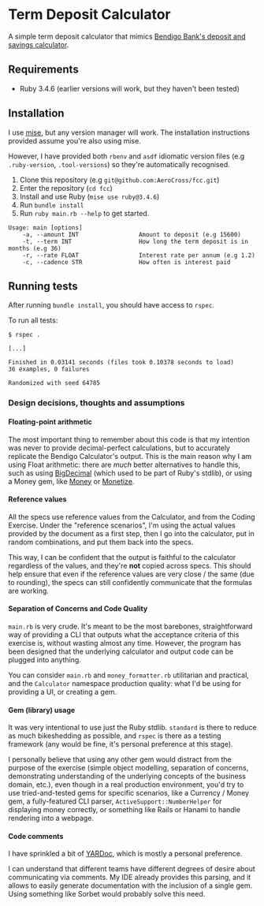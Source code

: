 # Term Deposit Calculator

A simple term deposit calculator that mimics [Bendigo Bank's deposit and savings calculator](https://www.bendigobank.com.au/calculators/deposit-and-savings/).

## Requirements

- Ruby 3.4.6 (earlier versions will work, but they haven't been tested)

## Installation

I use [mise](https://mise.jdx.dev/), but any version manager will work. The installation instructions provided assume you're also using mise.

However, I have provided both `rbenv` and `asdf` idiomatic version files (e.g `.ruby-version`, `.tool-versions`) so they're automatically recognised.

1. Clone this repository (e.g `git@github.com:AeroCross/fcc.git`)
1. Enter the repository (`cd fcc`)
1. Install and use Ruby (`mise use ruby@3.4.6`)
1. Run `bundle install`
1. Run `ruby main.rb --help` to get started.

```
Usage: main [options]
    -a, --amount INT                 Amount to deposit (e.g 15600)
    -t, --term INT                   How long the term deposit is in months (e.g 36)
    -r, --rate FLOAT                 Interest rate per annum (e.g 1.2)
    -c, --cadence STR                How often is interest paid
```

## Running tests

After running `bundle install`, you should have access to `rspec`.

To run all tests:

```
$ rspec .

[...]

Finished in 0.03141 seconds (files took 0.10378 seconds to load)
36 examples, 0 failures

Randomized with seed 64785
```

### Design decisions, thoughts and assumptions

#### Floating-point arithmetic

The most important thing to remember about this code is that my intention was never to provide decimal-perfect
calculations, but to accurately replicate the Bendigo Calculator's output. This is the main reason why I am using Float
arithmetic: there are _much_ better alternatives to handle this, such as using
[BigDecimal] (which used to be part of Ruby's stdlib), or using a Money gem, like [Money] or [Monetize].

[BigDecimal]: https://github.com/ruby/bigdecimal
[Money]: https://github.com/RubyMoney/money
[Monetize]: https://github.com/RubyMoney/monetize

#### Reference values

All the specs use reference values from the Calculator, and from the Coding Exercise. Under the "reference scenarios",
I'm using the actual values provided by the document as a first step, then I go into the calculator, put in random
combinations, and put them back into the specs.

This way, I can be confident that the output is faithful to the calculator regardless of the values, and they're **not**
copied across specs. This should help ensure that even if the reference values are very close / the same
(due to rounding), the specs can still confidently communicate that the formulas are working.

#### Separation of Concerns and Code Quality

`main.rb` is very crude. It's meant to be the most barebones, straightforward way of providing a CLI that outputs what
the acceptance criteria of this exercise is, without wasting almost any time. However, the program has been designed
that the underlying calculator and output code can be plugged into anything.

You can consider `main.rb` and `money_formatter.rb` utilitarian and practical, and the `Calculator` namespace production
quality: what I'd be using for providing a UI, or creating a gem.

#### Gem (library) usage

It was very intentional to use just the Ruby stdlib. `standard` is there to reduce as much bikeshedding as possible, and
`rspec` is there as a testing framework (any would be fine, it's personal preference at this stage).

I personally believe that using any other gem would distract from the purpose of the exercise (simple object modelling,
separation of concerns, demonstrating understanding of the underlying concepts of the business domain, etc.), even
though in a real production environment, you'd try to use tried-and-tested gems for specific scenarios, like a
Currency / Money gem, a fully-featured CLI parser, `ActiveSupport::NumberHelper` for displaying money correctly, or
something like Rails or Hanami to handle rendering into a webpage.

#### Code comments

I have sprinkled a bit of [YARDoc], which is mostly a personal preference.

I can understand that different teams have different degrees of desire about communicating via comments. My IDE already
provides this parsing, and it allows to easily generate documentation with the inclusion of a single gem. Using
something like Sorbet would probably solve this need.

[YARDoc]: https://yardoc.org/